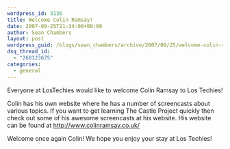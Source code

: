 ```yaml
---
wordpress_id: 3136
title: Welcome Colin Ramsay!
date: 2007-09-25T21:34:00+00:00
author: Sean Chambers
layout: post
wordpress_guid: /blogs/sean_chambers/archive/2007/09/25/welcome-colin-ramsay.aspx
dsq_thread_id:
  - "268123675"
categories:
  - general
---
```

Everyone at LosTechies would like to welcome Colin Ramsay to Los Techies!


  


Colin has his own website where he has a number of screencasts about various topics. If you want to get learning The Castle Project quickly then check out some of his awesome screencasts at his website. His website can be found at <http://www.colinramsay.co.uk/>


  


Welcome once again Colin! We hope you enjoy your stay at Los Techies!